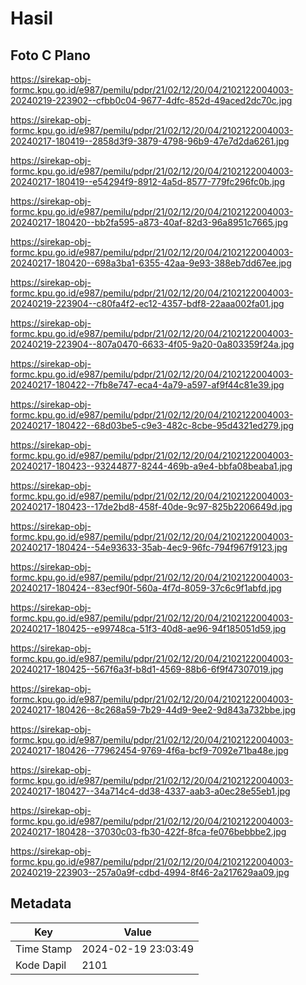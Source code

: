 # Hasil

## Foto C Plano

https://sirekap-obj-formc.kpu.go.id/e987/pemilu/pdpr/21/02/12/20/04/2102122004003-20240219-223902--cfbb0c04-9677-4dfc-852d-49aced2dc70c.jpg

https://sirekap-obj-formc.kpu.go.id/e987/pemilu/pdpr/21/02/12/20/04/2102122004003-20240217-180419--2858d3f9-3879-4798-96b9-47e7d2da6261.jpg

https://sirekap-obj-formc.kpu.go.id/e987/pemilu/pdpr/21/02/12/20/04/2102122004003-20240217-180419--e54294f9-8912-4a5d-8577-779fc296fc0b.jpg

https://sirekap-obj-formc.kpu.go.id/e987/pemilu/pdpr/21/02/12/20/04/2102122004003-20240217-180420--bb2fa595-a873-40af-82d3-96a8951c7665.jpg

https://sirekap-obj-formc.kpu.go.id/e987/pemilu/pdpr/21/02/12/20/04/2102122004003-20240217-180420--698a3ba1-6355-42aa-9e93-388eb7dd67ee.jpg

https://sirekap-obj-formc.kpu.go.id/e987/pemilu/pdpr/21/02/12/20/04/2102122004003-20240219-223904--c80fa4f2-ec12-4357-bdf8-22aaa002fa01.jpg

https://sirekap-obj-formc.kpu.go.id/e987/pemilu/pdpr/21/02/12/20/04/2102122004003-20240219-223904--807a0470-6633-4f05-9a20-0a803359f24a.jpg

https://sirekap-obj-formc.kpu.go.id/e987/pemilu/pdpr/21/02/12/20/04/2102122004003-20240217-180422--7fb8e747-eca4-4a79-a597-af9f44c81e39.jpg

https://sirekap-obj-formc.kpu.go.id/e987/pemilu/pdpr/21/02/12/20/04/2102122004003-20240217-180422--68d03be5-c9e3-482c-8cbe-95d4321ed279.jpg

https://sirekap-obj-formc.kpu.go.id/e987/pemilu/pdpr/21/02/12/20/04/2102122004003-20240217-180423--93244877-8244-469b-a9e4-bbfa08beaba1.jpg

https://sirekap-obj-formc.kpu.go.id/e987/pemilu/pdpr/21/02/12/20/04/2102122004003-20240217-180423--17de2bd8-458f-40de-9c97-825b2206649d.jpg

https://sirekap-obj-formc.kpu.go.id/e987/pemilu/pdpr/21/02/12/20/04/2102122004003-20240217-180424--54e93633-35ab-4ec9-96fc-794f967f9123.jpg

https://sirekap-obj-formc.kpu.go.id/e987/pemilu/pdpr/21/02/12/20/04/2102122004003-20240217-180424--83ecf90f-560a-4f7d-8059-37c6c9f1abfd.jpg

https://sirekap-obj-formc.kpu.go.id/e987/pemilu/pdpr/21/02/12/20/04/2102122004003-20240217-180425--e99748ca-51f3-40d8-ae96-94f185051d59.jpg

https://sirekap-obj-formc.kpu.go.id/e987/pemilu/pdpr/21/02/12/20/04/2102122004003-20240217-180425--567f6a3f-b8d1-4569-88b6-6f9f47307019.jpg

https://sirekap-obj-formc.kpu.go.id/e987/pemilu/pdpr/21/02/12/20/04/2102122004003-20240217-180426--8c268a59-7b29-44d9-9ee2-9d843a732bbe.jpg

https://sirekap-obj-formc.kpu.go.id/e987/pemilu/pdpr/21/02/12/20/04/2102122004003-20240217-180426--77962454-9769-4f6a-bcf9-7092e71ba48e.jpg

https://sirekap-obj-formc.kpu.go.id/e987/pemilu/pdpr/21/02/12/20/04/2102122004003-20240217-180427--34a714c4-dd38-4337-aab3-a0ec28e55eb1.jpg

https://sirekap-obj-formc.kpu.go.id/e987/pemilu/pdpr/21/02/12/20/04/2102122004003-20240217-180428--37030c03-fb30-422f-8fca-fe076bebbbe2.jpg

https://sirekap-obj-formc.kpu.go.id/e987/pemilu/pdpr/21/02/12/20/04/2102122004003-20240219-223903--257a0a9f-cdbd-4994-8f46-2a217629aa09.jpg


## Metadata

| Key        | Value               |
| ---------- | ------------------- |
| Time Stamp | 2024-02-19 23:03:49 |
| Kode Dapil | 2101                |



